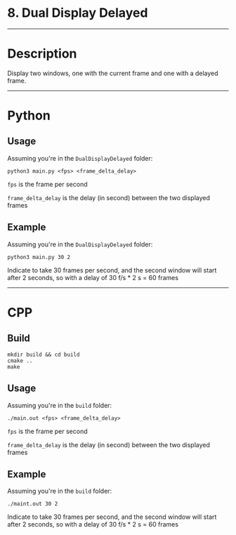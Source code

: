 # 8. Dual Display Delayed

---

# Description

Display two windows, one with the current frame and one with a delayed frame.

---

# Python

## Usage

Assuming you're in the `DualDisplayDelayed` folder:

```
python3 main.py <fps> <frame_delta_delay>
```

`fps` is the frame per second

`frame_delta_delay` is the delay (in second) between the two displayed frames

## Example

Assuming you're in the `DualDisplayDelayed` folder:

```
python3 main.py 30 2
```
Indicate to take 30 frames per second, and the second window will start after 2 seconds, so with a delay of 30 f/s * 2 s = 60 frames

---

# CPP

## Build

```
mkdir build && cd build
cmake ..
make
```

## Usage

Assuming you're in the `build` folder:

```
./main.out <fps> <frame_delta_delay>
```

`fps` is the frame per second

`frame_delta_delay` is the delay (in second) between the two displayed frames

## Example

Assuming you're in the `build` folder:

```
./maint.out 30 2
```
Indicate to take 30 frames per second, and the second window will start after 2 seconds, so with a delay of 30 f/s * 2 s = 60 frames
